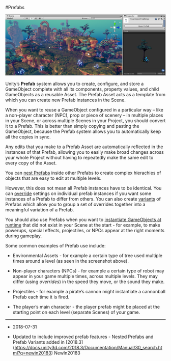 #Prefabs

![](../uploads/Main/PrefabsIntroScene.png)

Unity’s **Prefab** system allows you to create, configure, and store a GameObject complete with all its components, property values, and child GameObjects as a reusable Asset. The Prefab Asset acts as a template from which you can create new Prefab instances in the Scene. 

When you want to reuse a GameObject configured in a particular way – like a non-player character (NPC), prop or piece of scenery – in multiple places in your Scene, or across multiple Scenes in your Project, you should convert it to a Prefab. This is better than simply copying and pasting the GameObject, because the Prefab system allows you to automatically keep all the copies in sync.

Any edits that you make to a Prefab Asset are automatically reflected in the instances of that Prefab, allowing you to easily make broad changes across your whole Project without having to repeatedly make the same edit to every copy of the Asset.

You can [nest Prefabs](NestedPrefabs) inside other Prefabs to create complex hierachies of objects that are easy to edit at multiple levels.

However, this does not mean all Prefab instances have to be identical. You can [override](PrefabInstanceOverrides) settings on individual prefab instances if you want some instances of a Prefab to differ from others. You can also create [variants](PrefabVariants) of Prefabs which allow you to group a set of overrides together into a meaningful variation of a Prefab.

You should also use Prefabs when you want to [instantiate GameObjects at runtime](InstantiatingPrefabs) that did not exist in your Scene at the start - for example, to make powerups, special effects, projectiles, or NPCs appear at the right moments during gameplay.

Some common examples of Prefab use include:

* Environmental Assets - for example a certain type of tree used multiple times around a level (as seen in the screenshot above).

* Non-player characters (NPCs) - for example a certain type of robot may appear in your game multiple times, across multiple levels. They may differ (using *overrides*) in the speed they move, or the sound they make.

* Projectiles - for example a pirate’s cannon might instantiate a cannonball Prefab each time it is fired.

* The player’s main character - the player prefab might be placed at the starting point on each level (separate Scenes) of your game.


--------------------

* <span class="page-edit">2018-07-31  <!-- include IncludeTextAmendPageSomeEdit --></span>

* <span class="page-history">Updated to include improved prefab features - Nested Prefabs and Prefab Variants added in [2018.3] (https://docs.unity3d.com/2018.3/Documentation/Manual/30_search.html?q=newin20183) <span class="search-words">NewIn20183</span></span>
